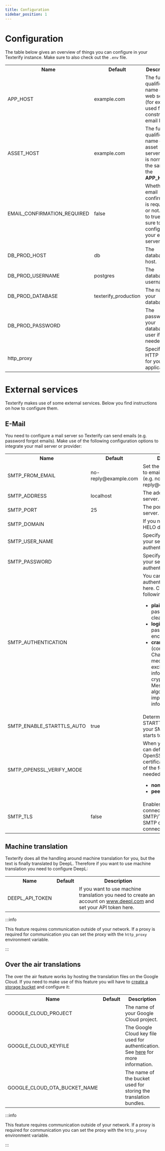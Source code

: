 ```yaml
---
title: Configuration
sidebar_position: 1
---
```


# Configuration

The table below gives an overview of things you can configure in your Texterify instance. Make sure to also check out the `.env` file.

<table>
    <tbody>
        <tr>
            <th>Name</th>
            <th>Default</th>
            <th>Description</th>
        </tr>
        <tr>
            <td>APP_HOST</td>
            <td>example.com</td>
            <td>The fully qualified name of the web server (for example used for constructing email links).</td>
        </tr>
        <tr>
            <td>ASSET_HOST</td>
            <td>example.com</td>
            <td>The fully qualified name of the asset server. This is normally the same as the <b>APP_HOST</b>.</td>
        </tr>
        <tr>
            <td>EMAIL_CONFIRMATION_REQUIRED</td>
            <td>false</td>
            <td>Whether email confirmation is required or not. If set to true make sure to also configure your email server.</td>
        </tr>
        <tr>
            <td>DB_PROD_HOST</td>
            <td>db</td>
            <td>The database host.</td>
        </tr>
        <tr>
            <td>DB_PROD_USERNAME</td>
            <td>postgres</td>
            <td>The database username.</td>
        </tr>
        <tr>
            <td>DB_PROD_DATABASE</td>
            <td>texterify_production</td>
            <td>The name of your database.</td>
        </tr>
        <tr>
            <td>DB_PROD_PASSWORD</td>
            <td></td>
            <td>The password of your database user if needed.</td>
        </tr>
        <tr>
            <td>http_proxy</td>
            <td></td>
            <td>Specify a HTTP proxy for your application.</td>
        </tr>
    </tbody>
</table>

# External services

Texterify makes use of some external services. Below you find instructions on how to configure them.

## E-Mail

You need to configure a mail server so Texterify can send emails (e.g. password forgot emails). Make use of the following configuration options to integrate your mail server or provider:

<table>
    <tbody>
        <tr>
            <th>Name</th>
            <th>Default</th>
            <th>Description</th>
        </tr>
        <tr>
            <td>SMTP_FROM_EMAIL</td>
            <td>no-reply@example.com</td>
            <td>Set the from and reply-to email of the emails (e.g. no-reply@example.com).</td>
        </tr>
        <tr>
            <td>SMTP_ADDRESS</td>
            <td>localhost</td>
            <td>The address of the mail server.</td>
        </tr>
        <tr>
            <td>SMTP_PORT</td>
            <td>25</td>
            <td>The port of the mail server.</td>
        </tr>
        <tr>
            <td>SMTP_DOMAIN</td>
            <td></td>
            <td>If you need to specify a HELO domain.</td>
        </tr>
        <tr>
            <td>SMTP_USER_NAME</td>
            <td></td>
            <td>Specify a username if your server requires authentication.</td>
        </tr>
        <tr>
            <td>SMTP_PASSWORD</td>
            <td></td>
            <td>Specify a password if your server requires authentication.</td>
        </tr>
        <tr>
            <td>SMTP_AUTHENTICATION</td>
            <td></td>
            <td>
                You can specify the authentication type here. Choose one of the following if needed:
                <ul>
                    <li><b>plain</b> (will send the password in the clear)</li>
                    <li><b>login</b> (will send password Base64 encoded)</li>
                    <li><b>cram_md5</b> (combines a Challenge/Response mechanism to exchange information and a cryptographic Message Digest 5 algorithm to hash important information)</li>
                </ul>
            </td>
        </tr>
        <tr>
            <td>SMTP_ENABLE_STARTTLS_AUTO</td>
            <td>true</td>
            <td>Determines if STARTTLS is enabled in your SMTP server and starts to use it.</td>
        </tr>
        <tr>
            <td>SMTP_OPENSSL_VERIFY_MODE</td>
            <td></td>
            <td>
                When you use TLS you can define how OpenSSL checks the certificate. Choose one of the following if needed:
                <ul>
                    <li><b>none</b></li>
                    <li><b>peer</b></li>
                </ul>
            </td>
        </tr>
        <tr>
            <td>SMTP_TLS</td>
            <td>false</td>
            <td>Enables the SMTP connection to use SMTP/TLS (SMTPS: SMTP over direct TLS connection).</td>
        </tr>
    </tbody>
</table>

## Machine translation

Texterify does all the handling around machine translation for you, but the text is finally translated by DeepL. Therefore if you want to use machine translation you need to configure DeepL:


<table>
    <tbody>
        <tr>
            <th>Name</th>
            <th>Default</th>
            <th>Description</th>
        </tr>
        <tr>
            <td>DEEPL_API_TOKEN</td>
            <td></td>
            <td>If you want to use machine translation you need to create an account on <a href="https://www.deepl.com/translator" target="_blank">www.deepl.com</a> and set your API token here.</td>
        </tr>
    </tbody>
</table>


:::info

This feature requires communication outside of your network. If a proxy is required for communication you can set the proxy with the `http_proxy` environment variable.

:::

## Over the air translations

The over the air feature works by hosting the translation files on the Google Cloud. If you need to make use of this feature you will have to [create a storage bucket](https://cloud.google.com/storage/docs/creating-buckets) and configure it:

<table>
    <tbody>
        <tr>
            <th>Name</th>
            <th>Default</th>
            <th>Description</th>
        </tr>
        <tr>
            <td>GOOGLE_CLOUD_PROJECT</td>
            <td></td>
            <td>The name of your Google Cloud project.</td>
        </tr>
        <tr>
            <td>GOOGLE_CLOUD_KEYFILE</td>
            <td></td>
            <td>The Google Cloud key file used for authentication. See <a href="https://cloud.google.com/iam/docs/creating-managing-service-account-keys" target="_blank">here</a> for more information.</td>
        </tr>
        <tr>
            <td>GOOGLE_CLOUD_OTA_BUCKET_NAME</td>
            <td></td>
            <td>The name of the bucket used for storing the translation bundles.</td>
        </tr>
    </tbody>
</table>

:::info

This feature requires communication outside of your network. If a proxy is required for communication you can set the proxy with the `http_proxy` environment variable.

:::
